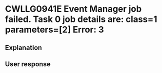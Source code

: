 # CWLLG0941E Event Manager job failed. Task 0 job details are: class=1 parameters=[2]  Error: 3

## Explanation

## User response